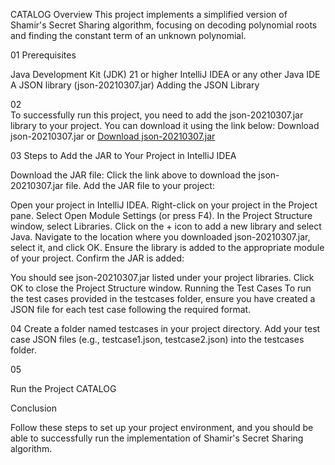 

CATALOG
Overview
This project implements a simplified version of Shamir's Secret Sharing algorithm, focusing on decoding polynomial roots and finding the constant term of an unknown polynomial.

01 
Prerequisites

Java Development Kit (JDK) 21 or higher
IntelliJ IDEA or any other Java IDE
A JSON library (json-20210307.jar)
Adding the JSON Library

02  
To successfully run this project, you need to add the json-20210307.jar library to your project. You can download it using the link below:
Download json-20210307.jar
or
[Download json-20210307.jar](https://repo1.maven.org/maven2/org/json/json/20210307/json-20210307.jar)


03 
Steps to Add the JAR to Your Project in IntelliJ IDEA

Download the JAR file:
Click the link above to download the json-20210307.jar file.
Add the JAR file to your project:

Open your project in IntelliJ IDEA.
Right-click on your project in the Project pane.
Select Open Module Settings (or press F4).
In the Project Structure window, select Libraries.
Click on the + icon to add a new library and select Java.
Navigate to the location where you downloaded json-20210307.jar, select it, and click OK.
Ensure the library is added to the appropriate module of your project.
Confirm the JAR is added:

You should see json-20210307.jar listed under your project libraries. Click OK to close the Project Structure window.
Running the Test Cases
To run the test cases provided in the testcases folder, ensure you have created a JSON file for each test case following the required format.

  04 
 Create a folder named testcases in your project directory.
Add your test case JSON files (e.g., testcase1.json, testcase2.json) into the testcases folder.

05

Run the Project CATALOG


Conclusion

Follow these steps to set up your project environment, and you should be able to successfully run the implementation of Shamir's Secret Sharing algorithm.
